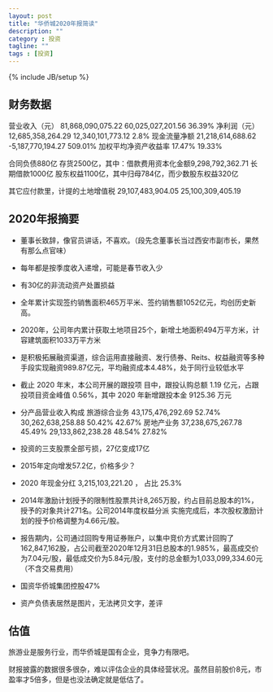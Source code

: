 ```yaml
---
layout: post
title: "华侨城2020年报简读"
description: ""
category : 投资
tagline: ""
tags : [投资]
---
```

{% include JB/setup %}


## 财务数据

营业收入（元） 81,868,090,075.22 60,025,027,201.56  36.39%
净利润（元）   12,685,358,264.29 12,340,101,773.12  2.8%
现金流量净额   21,218,614,688.62    -5,187,770,194.27   509.01%
加权平均净资产收益率  17.47%    19.33%

合同负债880亿
存货2500亿，其中：借款费用资本化金额9,298,792,362.71
长期借款1000亿
股东权益1100亿，其中归母784亿，而少数股东权益320亿

其它应付款里，计提的土地增值税 29,107,483,904.05    25,100,309,405.19

## 2020年报摘要
* 董事长致辞，像官员讲话，不喜欢。（段先念董事长当过西安市副市长，果然有那么点官味）
* 每年都是按季度收入递增，可能是春节收入少
* 有30亿的非流动资产处置损益

* 全年累计实现签约销售面积465万平米、签约销售额1052亿元，均创历史新高。
* 2020年，公司年内累计获取土地项目25个，新增土地面积494万平方米，计容建筑面积1033万平方米

* 是积极拓展融资渠道，综合运用直接融资、发行债券、Reits、权益融资等多种手段实现融资989.87亿元，平均融资成本4.48%，处于同行业较低水平

* 截止 2020 年末，本公司开展的跟投项
目中，跟投认购总额 1.19 亿元，占跟投项目资金峰值 0.56%，其中 2020 年新增跟投本金 9125.36 万元

* 分产品营业收入构成
    旅游综合业务 43,175,476,292.69  52.74% 30,262,638,258.88 50.42% 42.67%
    房地产业务 37,238,675,267.78    45.49% 29,133,862,238.28 48.54% 27.82%

* 投资的三支股票全部亏损，27亿变成17亿

* 2015年定向增发57.2亿，价格多少？

* 2020 年现金分红 3,215,103,221.20 ， 占比 25.3%

* 2014年激励计划授予的限制性股票共计8,265万股，约占目前总股本的1%，授予的对象共计271名。公司2014年度权益分派
实施完成后，本次股权激励计划的授予价格调整为4.66元/股。

* 报告期内，公司通过回购专用证券账户，以集中竞价方式累计回购了162,847,162股，占公司截至2020年12月31日总股本的1.985%，最高成交价为7.04元/股，最低成交价为5.84元/股，支付的总金额为1,033,099,334.60元（不含交易费用）

* 国资华侨城集团控股47%

* 资产负债表居然是图片，无法拷贝文字，差评


## 估值
旅游业是服务行业，而华侨城是国有企业，竞争力有限吧。

财报披露的数据很多很杂，难以评估企业的具体经营状况。虽然目前股价8元，市盈率才5倍多，但是也没法确定就是低估了。